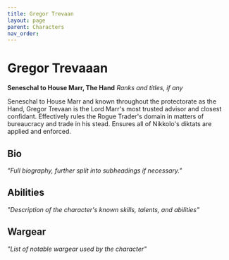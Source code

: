 ```yaml
---
title: Gregor Trevaan
layout: page
parent: Characters
nav_order: 
---
```

# Gregor Trevaaan
**Seneschal to House Marr, The Hand**
*Ranks and titles, if any*

Seneschal to House Marr and known throughout the protectorate as the Hand, Gregor Trevaan is the Lord Marr's most trusted advisor and closest confidant. Effectively rules the Rogue Trader's domain in matters of bureaucracy and trade in his stead. Ensures all of Nikkolo's diktats are applied and enforced.

## Bio
*"Full biography, further split into subheadings if necessary."*

## Abilities
*"Description of the character's known skills, talents, and abilities"*

## Wargear
*"List of notable wargear used by the character"*